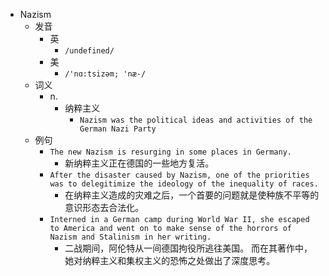 - Nazism
  - 发音
    - 英
      - `/undefined/`
    - 美
      - `/'nɑ:tsizəm; 'næ-/`
  - 词义
    - n.
      - 纳粹主义
        - `Nazism was the political ideas and activities of the German Nazi Party`
  - 例句
    - `The new Nazism is resurging in some places in Germany.`
      - 新纳粹主义正在德国的一些地方复活。
    - `After the disaster caused by Nazism, one of the priorities was to delegitimize the ideology of the inequality of races.`
      - 在纳粹主义造成的灾难之后，一个首要的问题就是使种族不平等的意识形态去合法化。
    - `Interned in a German camp during World War II, she escaped to America and went on to make sense of the horrors of Nazism and Stalinism in her writing.`
      - 二战期间，阿伦特从一间德国拘役所逃往美国。 而在其著作中，她对纳粹主义和集权主义的恐怖之处做出了深度思考。

